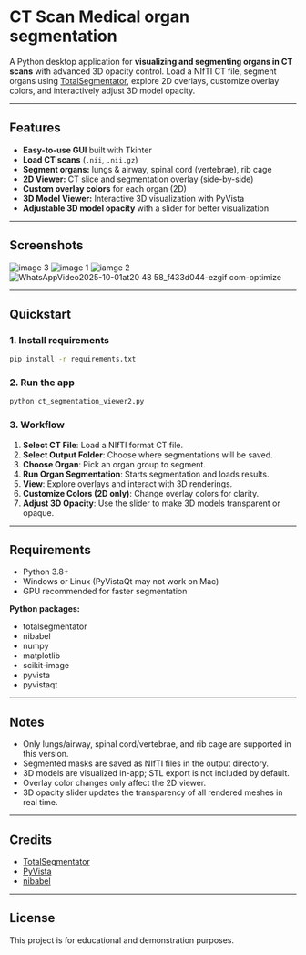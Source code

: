 # CT Scan Medical organ segmentation 

A Python desktop application for **visualizing and segmenting organs in CT scans** with advanced 3D opacity control. Load a NIfTI CT file, segment organs using [TotalSegmentator](https://github.com/wasserth/TotalSegmentator), explore 2D overlays, customize overlay colors, and interactively adjust 3D model opacity.

---

## Features

- **Easy-to-use GUI** built with Tkinter
- **Load CT scans** (`.nii`, `.nii.gz`)
- **Segment organs:** lungs & airway, spinal cord (vertebrae), rib cage
- **2D Viewer:** CT slice and segmentation overlay (side-by-side)
- **Custom overlay colors** for each organ (2D)
- **3D Model Viewer:** Interactive 3D visualization with PyVista
- **Adjustable 3D model opacity** with a slider for better visualization

---

## Screenshots
![image 3](https://github.com/user-attachments/assets/f1a7d3ba-dbf9-4c5a-8bb6-380c9b5d6374)
![image 1 ](https://github.com/user-attachments/assets/61ec8d28-5a87-4ba3-8943-d2a2a251a05f)
![iamge 2](https://github.com/user-attachments/assets/70f1846b-d8fa-4ad7-9a47-17a9e581abf9)
![WhatsAppVideo2025-10-01at20 48 58_f433d044-ezgif com-optimize](https://github.com/user-attachments/assets/21e38c39-465e-4138-87b5-75070d39ae16)



---

## Quickstart

### 1. Install requirements

```bash
pip install -r requirements.txt
```

### 2. Run the app

```bash
python ct_segmentation_viewer2.py
```

### 3. Workflow

1. **Select CT File**: Load a NIfTI format CT file.
2. **Select Output Folder**: Choose where segmentations will be saved.
3. **Choose Organ**: Pick an organ group to segment.
4. **Run Organ Segmentation**: Starts segmentation and loads results.
5. **View**: Explore overlays and interact with 3D renderings.
6. **Customize Colors (2D only)**: Change overlay colors for clarity.
7. **Adjust 3D Opacity**: Use the slider to make 3D models transparent or opaque.

---

## Requirements

- Python 3.8+
- Windows or Linux (PyVistaQt may not work on Mac)
- GPU recommended for faster segmentation

**Python packages:**

- totalsegmentator
- nibabel
- numpy
- matplotlib
- scikit-image
- pyvista
- pyvistaqt

---

## Notes

- Only lungs/airway, spinal cord/vertebrae, and rib cage are supported in this version.
- Segmented masks are saved as NIfTI files in the output directory.
- 3D models are visualized in-app; STL export is not included by default.
- Overlay color changes only affect the 2D viewer.
- 3D opacity slider updates the transparency of all rendered meshes in real time.

---

## Credits

- [TotalSegmentator](https://github.com/wasserth/TotalSegmentator)
- [PyVista](https://github.com/pyvista/pyvista)
- [nibabel](https://github.com/nipy/nibabel)

---

## License

This project is for educational and demonstration purposes.
